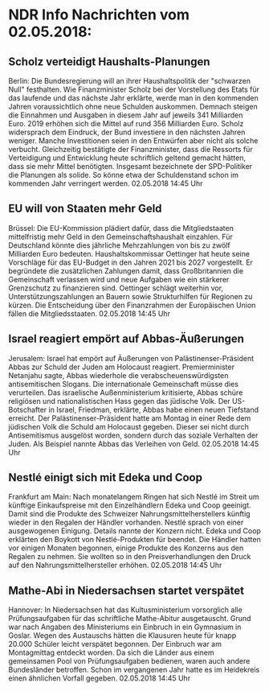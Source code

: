 # NDR Info Nachrichten vom 02.05.2018:


## Scholz verteidigt Haushalts-Planungen
Berlin: Die Bundesregierung will an ihrer Haushaltspolitik der "schwarzen Null" festhalten. Wie Finanzminister Scholz bei der Vorstellung des Etats für das laufende und das nächste Jahr erklärte, werde man in den kommenden Jahren voraussichtlich ohne neue Schulden auskommen. Demnach steigen die Einnahmen und Ausgaben in diesem Jahr auf jeweils 341 Milliarden Euro. 2019 erhöhen sich die Mittel auf rund 356 Milliarden Euro. Scholz widersprach dem Eindruck, der Bund investiere in den nächsten Jahren weniger. Manche Investitionen seien in den Entwürfen aber nicht als solche verbucht. Gleichzeitig bestätigte der Finanzminister, dass die Ressorts für Verteidigung und Entwicklung heute schriftlich geltend gemacht hätten, dass sie mehr Mittel benötigten. Insgesamt bezeichnete der SPD-Politiker die Planungen als solide. So könne etwa der Schuldenstand schon im kommenden Jahr verringert werden. 02.05.2018 14:45 Uhr 

## EU will von Staaten mehr Geld
Brüssel: Die EU-Kommission plädiert dafür, dass die Mitgliedstaaten mittelfristig mehr Geld in den Gemeinschaftshaushalt einzahlen. Für Deutschland könnte dies jährliche Mehrzahlungen von bis zu zwölf Milliarden Euro bedeuten. Haushaltskommissar Oettinger hat heute seine Vorschläge für das EU-Budget in den Jahren 2021 bis 2027 vorgestellt. Er begründete die zusätzlichen Zahlungen damit, dass Großbritannien die Gemeinschaft verlassen wird und neue Aufgaben wie ein stärkerer Grenzschutz zu finanzieren sind. Oettinger schlägt weiterhin vor, Unterstützungszahlungen an Bauern sowie Strukturhilfen für Regionen zu kürzen. Die Entscheidung über den Finanzrahmen der Europäischen Union fällen die Mitgliedsstaaten. 02.05.2018 14:45 Uhr 

## Israel reagiert empört auf Abbas-Äußerungen
Jerusalem: Israel hat empört auf Äußerungen von Palästinenser-Präsident Abbas zur Schuld der Juden am Holocaust reagiert. Premierminister Netanjahu sagte, Abbas wiederhole die verabscheuenswürdigsten antisemitischen Slogans. Die internationale Gemeinschaft müsse dies verurteilen. Das israelische Außenministerium kritisierte, Abbas schüre religiösen und nationalistischen Hass gegen das jüdische Volk. Der US-Botschafter in Israel, Friedman, erklärte, Abbas habe einen neuen Tiefstand erreicht. Der Palästinenser-Präsident hatte am Montag in einer Rede dem jüdischen Volk die Schuld am Holocaust gegeben. Dieser sei nicht durch Antisemitismus ausgelöst worden, sondern durch das soziale Verhalten der Juden. Als Beispiel nannte Abbas das Verleihen von Geld. 02.05.2018 14:45 Uhr 

## Nestlé einigt sich mit Edeka und Coop
Frankfurt am Main: Nach monatelangem Ringen hat sich Nestlé im Streit um künftige Einkaufspreise mit den Einzelhändlern Edeka und Coop geeinigt. Damit sind die Produkte des Schweizer Nahrungsmittelherstellers künftig wieder in den Regalen der Händler vorhanden. Nestlé sprach von einer ausgewogenen Einigung. Details nannte der Konzern nicht. Edeka und Coop erklärten den Boykott von Nestlé-Produkten für beendet. Die Händler hatten vor einigen Monaten begonnen, einige Produkte des Konzerns aus den Regalen zu nehmen. Sie wollten so in den Preisverhandlungen den Druck auf den Nahrungsmittelhersteller erhöhen. 02.05.2018 14:45 Uhr 

## Mathe-Abi in Niedersachsen startet verspätet
Hannover: In Niedersachsen hat das Kultusministerium vorsorglich alle Prüfungsaufgaben für das schriftliche Mathe-Abitur ausgetauscht. Grund war nach Angaben des Ministeriums ein Einbruch in ein Gymnasium in Goslar. Wegen des Austauschs hätten die Klausuren heute für knapp 20.000 Schüler leicht verspätet begonnen. Der Einbruch war am Montagmittag entdeckt worden. Da sich die Länder aus einem gemeinsamen Pool von Prüfungsaufgaben bedienen, waren auch andere Bundesländer betroffen. Schon im vergangenen Jahr hatte es im Heidekreis einen ähnlichen Vorfall gegeben. 02.05.2018 14:45 Uhr 
